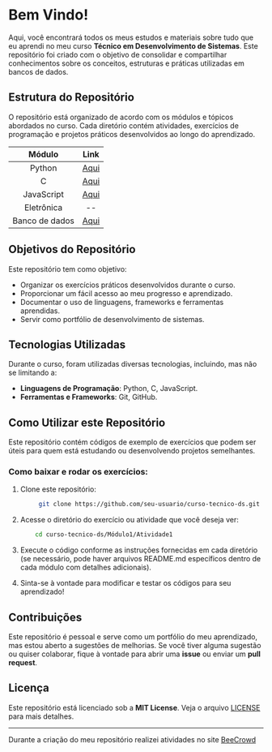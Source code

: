 # Bem Vindo!

Aqui, você encontrará todos os meus estudos e materiais sobre tudo que eu aprendi no meu curso **Técnico em Desenvolvimento de Sistemas**. Este repositório foi criado com o objetivo de consolidar e compartilhar conhecimentos sobre os conceitos, estruturas e práticas utilizadas em bancos de dados.

## Estrutura do Repositório

O repositório está organizado de acordo com os módulos e tópicos abordados no curso. Cada diretório contém atividades, exercícios de programação e projetos práticos desenvolvidos ao longo do aprendizado.

<div align="center">

|Módulo|Link|
|:-:|:-:|
|Python|[Aqui](./python/)|
|C|[Aqui](./c/)|
|JavaScript|[Aqui](./frontend/JavaScript/)|
|Eletrônica|--|
|Banco de dados|[Aqui](./database/README.md)|

</div>

## Objetivos do Repositório

Este repositório tem como objetivo:

- Organizar os exercícios práticos desenvolvidos durante o curso.
- Proporcionar um fácil acesso ao meu progresso e aprendizado.
- Documentar o uso de linguagens, frameworks e ferramentas aprendidas.
- Servir como portfólio de desenvolvimento de sistemas.

## Tecnologias Utilizadas

Durante o curso, foram utilizadas diversas tecnologias, incluindo, mas não se limitando a:

- **Linguagens de Programação**: Python, C, JavaScript.
- **Ferramentas e Frameworks**: Git, GitHub.

## Como Utilizar este Repositório

Este repositório contém códigos de exemplo de exercícios que podem ser úteis para quem está estudando ou desenvolvendo projetos semelhantes.

### Como baixar e rodar os exercícios:

1. Clone este repositório:

   ```bash
        git clone https://github.com/seu-usuario/curso-tecnico-ds.git
    ```
2. Acesse o diretório do exercício ou atividade que você deseja ver:

    ```bash
        cd curso-tecnico-ds/Módulo1/Atividade1
    ```
3. Execute o código conforme as instruções fornecidas em cada diretório (se necessário, pode haver arquivos README.md específicos dentro de cada módulo com detalhes adicionais).

4. Sinta-se à vontade para modificar e testar os códigos para seu aprendizado!


## Contribuições

Este repositório é pessoal e serve como um portfólio do meu aprendizado, mas estou aberto a sugestões de melhorias. Se você tiver alguma sugestão ou quiser colaborar, fique à vontade para abrir uma **issue** ou enviar um **pull request**.

## Licença

Este repositório está licenciado sob a **MIT License**. Veja o arquivo [LICENSE](./LICENSE) para mais detalhes.

---

Durante a criação do meu repositório realizei atividades no site [BeeCrowd](https://judge.beecrowd.com/pt)

